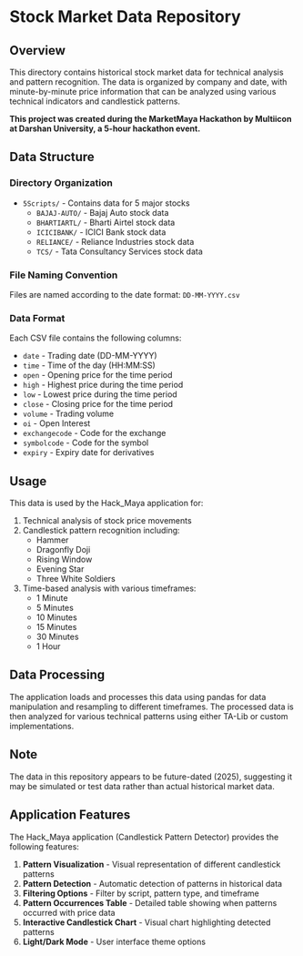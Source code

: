 # Stock Market Data Repository

## Overview
This directory contains historical stock market data for technical analysis and pattern recognition. The data is organized by company and date, with minute-by-minute price information that can be analyzed using various technical indicators and candlestick patterns.

**This project was created during the MarketMaya Hackathon by Multiicon at Darshan University, a 5-hour hackathon event.**

## Data Structure

### Directory Organization
- `5Scripts/` - Contains data for 5 major stocks
  - `BAJAJ-AUTO/` - Bajaj Auto stock data
  - `BHARTIARTL/` - Bharti Airtel stock data
  - `ICICIBANK/` - ICICI Bank stock data
  - `RELIANCE/` - Reliance Industries stock data
  - `TCS/` - Tata Consultancy Services stock data

### File Naming Convention
Files are named according to the date format: `DD-MM-YYYY.csv`

### Data Format
Each CSV file contains the following columns:
- `date` - Trading date (DD-MM-YYYY)
- `time` - Time of the day (HH:MM:SS)
- `open` - Opening price for the time period
- `high` - Highest price during the time period
- `low` - Lowest price during the time period
- `close` - Closing price for the time period
- `volume` - Trading volume
- `oi` - Open Interest
- `exchangecode` - Code for the exchange
- `symbolcode` - Code for the symbol
- `expiry` - Expiry date for derivatives

## Usage
This data is used by the Hack_Maya application for:
1. Technical analysis of stock price movements
2. Candlestick pattern recognition including:
   - Hammer
   - Dragonfly Doji
   - Rising Window
   - Evening Star
   - Three White Soldiers
3. Time-based analysis with various timeframes:
   - 1 Minute
   - 5 Minutes
   - 10 Minutes
   - 15 Minutes
   - 30 Minutes
   - 1 Hour

## Data Processing
The application loads and processes this data using pandas for data manipulation and resampling to different timeframes. The processed data is then analyzed for various technical patterns using either TA-Lib or custom implementations.

## Note
The data in this repository appears to be future-dated (2025), suggesting it may be simulated or test data rather than actual historical market data.

## Application Features
The Hack_Maya application (Candlestick Pattern Detector) provides the following features:

1. **Pattern Visualization** - Visual representation of different candlestick patterns
2. **Pattern Detection** - Automatic detection of patterns in historical data
3. **Filtering Options** - Filter by script, pattern type, and timeframe
4. **Pattern Occurrences Table** - Detailed table showing when patterns occurred with price data
5. **Interactive Candlestick Chart** - Visual chart highlighting detected patterns
6. **Light/Dark Mode** - User interface theme options
